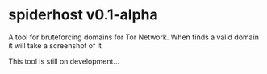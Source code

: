 # spiderhost v0.1-alpha

A tool for bruteforcing domains for Tor Network. When finds a valid domain it will take a screenshot of it

This tool is still on development...
